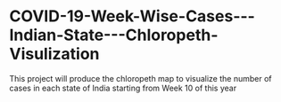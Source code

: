 # COVID-19-Week-Wise-Cases---Indian-State---Chloropeth-Visulization
This project will produce the chloropeth map to visualize the number of cases in each state of India starting from Week 10 of this year

